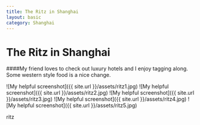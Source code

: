 ```yaml
---
title: The Ritz in Shanghai
layout: basic
category: Shanghai
---
```



The Ritz in Shanghai
====================

####My friend loves to check out luxury hotels and I enjoy tagging along. Some western style food is a nice change.

![My helpful screenshot]({{ site.url }}/assets/ritz1.jpg)
![My helpful screenshot]({{ site.url }}/assets/ritz2.jpg)
![My helpful screenshot]({{ site.url }}/assets/ritz3.jpg)
![My helpful screenshot]({{ site.url }}/assets/ritz4.jpg)
![My helpful screenshot]({{ site.url }}/assets/ritz5.jpg)

ritz